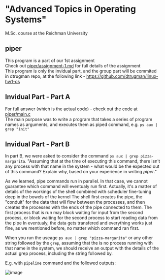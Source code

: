 # "Advanced Topics in Operating Systems" 
 M.Sc. course at the Reichman University
## piper

This program is a part of our 1st assignment <br/>
Check out <a href="https://github.com/GlaiChen/piper/blob/main/assignment-1.md">piper/assignment-1.md</a> for full details of the assignment <br/>
This program is only the invidual part, and the group part will be commited in dtrugman repo, at the following link - https://github.com/dtrugman/linux-hw1-os </br>

## Invidual Part - Part A
For full answer (which is the actual code) - check out the code at <a href="https://github.com/GlaiChen/piper/blob/main/main.c">piper/main.c </a> <br/>
The main purpose was to write a program that takes a series of program names as arguments, and executes them as piped command, e.g. `ps aux | grep "init"`

## Invidual Part - Part B
In part B, we were asked to consider the command `ps aux | grep pizza-margarita`. "Assuming that at the time of executing this command, there isn't any process with that name in the system - what would be the expected out of this command? Explain why, based on your experience in writing _piper_."

As we learned, pipe commands run in parallel. In that case, we cannot guarantee which command will eventualy run first.
Actually, it's a matter of details of the workings of the shell combined with scheduler fine-tuning deep in the bowels of the kernel
The shell first creates the pipe, the "conduit" for the data that will flow between the processes, and then creates the processes with the ends of the pipe connected to them.
The first process that is run may block waiting for input from the second process, or block waiting for the second process to start reading data from the pipe
In eventualy, the data gets transfered and everything works just fine, as we mentioned before, no matter which command ran first.

When you run the useage `ps aux | grep "pizza-margarita"` or any other string followed by the `grep`, assuming that the is no process running with that name in the system, we should receive an output with the details of the actual grep process, including the string followed by.

E.g. with `pipeline` command and the followed outputs:

![image](https://user-images.githubusercontent.com/70802568/141855567-df6cb7d4-f0a9-4938-9074-7799a42a7d43.png)
